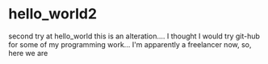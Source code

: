 # hello_world2
second try at hello_world
this is an alteration....
I thought I would try git-hub for some of my programming work...
I'm apparently a freelancer now, so, here we are
